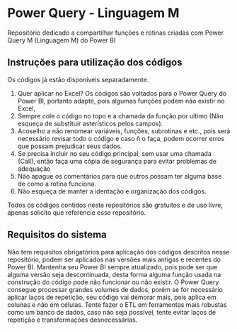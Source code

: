 # Power Query - Linguagem M
Repositório dedicado a compartilhar funções e rotinas criadas com Power Query M (Linguagem M) do Power BI 

## Instruções para utilização dos códigos

Os códigos já estão disponíveis separadamente.
1. Quer aplicar no Excel? Os códigos são voltados para o Power Query do Power BI, portanto adapte, pois algumas funções podem não existir no Excel,
2. Sempre cole o código no topo e a chamada da função por ultimo (Não esqueça de substituir asterísticos pelos campos).
3. Acoselho a não renomear variáveis, funções, subrotinas e etc., pois será necessário revisar todo o código e caso ñ o faça, podem ocorrer erros que possam prejudicar seus dados.
4. Se precisa incluir no seu código principal, sem usar uma chamada (Call), então faça uma cópia de segurança para evitar problemas de adequação
5. Não apague os comentários para que outros possam ter alguma base de como a rotina funciona.
6. Não esqueça de manter a identação e organização dos códigos.

Todos os códigos contidos neste repositórios são gratuitos e de uso livre, apenas solicito que referencie esse repositório.



## Requisitos do sistema

Não tem requisitos obrigatórios para aplicação dos códigos descritos nesse repositório, podem ser aplicados nas versões mais antigas e recentes do Power BI. Mantenha seu Power BI sempre atualizado, pois pode ser que alguma versão seja descontinuada, desta forma alguma função usada na construção do código pode não funcionar ou não existir.
O Power Query consegue processar grandes volumes de dados, porém se for necessário aplicar laços de repetição, seu código vai demorar mais, pois aplica em colunas e não em células. Tente fazer o ETL em ferramentas mais robustas como um banco de dados, caso não seja possível, tente evitar laços de repetição e transformações desnecessárias.

